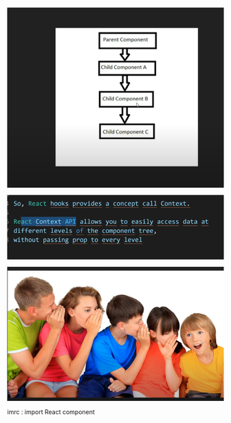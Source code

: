 ![1707238031676](image/README/1707238031676.png)


![1707238095773](image/README/1707238095773.png)


![1707238158750](image/README/1707238158750.png)

 imrc : import React component